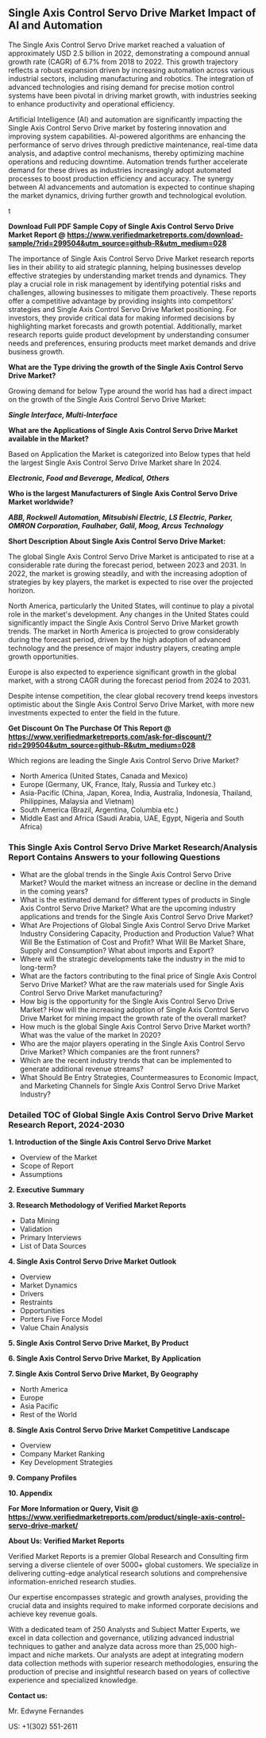 <h2>Single Axis Control Servo Drive Market Impact of AI and Automation</h2><p>The Single Axis Control Servo Drive market reached a valuation of approximately USD 2.5 billion in 2022, demonstrating a compound annual growth rate (CAGR) of 6.7% from 2018 to 2022. This growth trajectory reflects a robust expansion driven by increasing automation across various industrial sectors, including manufacturing and robotics. The integration of advanced technologies and rising demand for precise motion control systems have been pivotal in driving market growth, with industries seeking to enhance productivity and operational efficiency.</p><p>Artificial Intelligence (AI) and automation are significantly impacting the Single Axis Control Servo Drive market by fostering innovation and improving system capabilities. AI-powered algorithms are enhancing the performance of servo drives through predictive maintenance, real-time data analysis, and adaptive control mechanisms, thereby optimizing machine operations and reducing downtime. Automation trends further accelerate demand for these drives as industries increasingly adopt automated processes to boost production efficiency and accuracy. The synergy between AI advancements and automation is expected to continue shaping the market dynamics, driving further growth and technological evolution.</p>t</p><p id="" class=""><strong>Download Full PDF Sample Copy of Single Axis Control Servo Drive Market Report @ <a href="https://www.verifiedmarketreports.com/download-sample/?rid=299504&utm_source=github-R&utm_medium=028" target="_blank">https://www.verifiedmarketreports.com/download-sample/?rid=299504&utm_source=github-R&utm_medium=028</a></strong></p><p>The importance of&nbsp;Single Axis Control Servo Drive Market research reports lies in their ability to aid strategic planning, helping businesses develop effective strategies by understanding market trends and dynamics. They play a crucial role in risk management by identifying potential risks and challenges, allowing businesses to mitigate them proactively. These reports offer a competitive advantage by providing insights into competitors' strategies and Single Axis Control Servo Drive Market positioning. For investors, they provide critical data for making informed decisions by highlighting market forecasts and growth potential. Additionally, market research reports guide product development by understanding consumer needs and preferences, ensuring products meet market demands and drive business growth.</p><p><strong>What are the&nbsp;Type driving the growth of the Single Axis Control Servo Drive Market?</strong></p><p id="" class="">Growing demand for below Type around the world has had a direct impact on the growth of the Single Axis Control Servo Drive Market:</p><em><strong>Single Interface, Multi-Interface</strong></em></p><strong>What are the&nbsp;Applications&nbsp;of Single Axis Control Servo Drive Market available in the Market?</strong></p><p id="" class="">Based on Application the Market is categorized into Below types that held the largest Single Axis Control Servo Drive Market share In 2024.</p><em><strong>Electronic, Food and Beverage, Medical, Others</strong></em></p><strong>Who is the largest Manufacturers of Single Axis Control Servo Drive Market worldwide?</strong></p><p><em><strong>ABB, Rockwell Automation, Mitsubishi Electric, LS Electric, Parker, OMRON Corporation, Faulhaber, Galil, Moog, Arcus Technology</strong></em></p><p id="" class=""><strong>Short Description About Single Axis Control Servo Drive Market:</strong></p><p>The global Single Axis Control Servo Drive Market is anticipated to rise at a considerable rate during the forecast period, between 2023 and 2031. In 2022, the market is growing steadily, and with the increasing adoption of strategies by key players, the market is expected to rise over the projected horizon.</p><p>North America, particularly the United States, will continue to play a pivotal role in the market's development. Any changes in the United States could significantly impact the Single Axis Control Servo Drive Market growth trends. The market in North America is projected to grow considerably during the forecast period, driven by the high adoption of advanced technology and the presence of major industry players, creating ample growth opportunities.</p><p>Europe is also expected to experience significant growth in the global market, with a strong CAGR during the forecast period from 2024 to 2031.</p><p>Despite intense competition, the clear global recovery trend keeps investors optimistic about the Single Axis Control Servo Drive Market, with more new investments expected to enter the field in the future.</p><p id="" class=""><strong>Get Discount On The Purchase Of This Report @ <a href="https://www.verifiedmarketreports.com/ask-for-discount/?rid=299504&utm_source=github-R&utm_medium=028" target="_blank">https://www.verifiedmarketreports.com/ask-for-discount/?rid=299504&utm_source=github-R&utm_medium=028</a></strong></p>Which regions are leading the Single Axis Control Servo Drive Market?</p><ul><li>North America (United States, Canada and Mexico)</li><li>Europe (Germany, UK, France, Italy, Russia and Turkey etc.)</li><li>Asia-Pacific (China, Japan, Korea, India, Australia, Indonesia, Thailand, Philippines, Malaysia and Vietnam)</li><li>South America (Brazil, Argentina, Columbia etc.)</li><li>Middle East and Africa (Saudi Arabia, UAE, Egypt, Nigeria and South Africa)</li></ul><h3 id="" class="">This Single Axis Control Servo Drive Market Research/Analysis Report Contains Answers to your following Questions</h3><ul><li>What are the global trends in the Single Axis Control Servo Drive Market? Would the market witness an increase or decline in the demand in the coming years?</li><li>What is the estimated demand for different types of products in Single Axis Control Servo Drive Market? What are the upcoming industry applications and trends for the Single Axis Control Servo Drive Market?</li><li>What Are Projections of Global Single Axis Control Servo Drive Market Industry Considering Capacity, Production and Production Value? What Will Be the Estimation of Cost and Profit? What Will Be Market Share, Supply and Consumption? What about imports and Export?</li><li>Where will the strategic developments take the industry in the mid to long-term?</li><li>What are the factors contributing to the final price of Single Axis Control Servo Drive Market? What are the raw materials used for Single Axis Control Servo Drive Market manufacturing?</li><li>How big is the opportunity for the Single Axis Control Servo Drive Market? How will the increasing adoption of Single Axis Control Servo Drive Market for mining impact the growth rate of the overall market?</li><li>How much is the global Single Axis Control Servo Drive Market worth? What was the value of the market In 2020?</li><li>Who are the major players operating in the Single Axis Control Servo Drive Market? Which companies are the front runners?</li><li>Which are the recent industry trends that can be implemented to generate additional revenue streams?</li><li>What Should Be Entry Strategies, Countermeasures to Economic Impact, and Marketing Channels for Single Axis Control Servo Drive Market Industry?</li></ul><h3 id="" class="">Detailed TOC of Global Single Axis Control Servo Drive Market Research Report, 2024-2030</h3><p id="" class=""><strong>1. Introduction of the Single Axis Control Servo Drive Market</strong></p><ul><li>Overview of the Market</li><li>Scope of Report</li><li>Assumptions</li></ul><p id="" class=""><strong>2. Executive Summary</strong></p><p id="" class=""><strong>3. Research Methodology of Verified Market Reports</strong></p><ul><li>Data Mining</li><li>Validation</li><li>Primary Interviews</li><li>List of Data Sources</li></ul><p id="" class=""><strong>4. Single Axis Control Servo Drive Market Outlook</strong></p><ul><li>Overview</li><li>Market Dynamics</li><li>Drivers</li><li>Restraints</li><li>Opportunities</li><li>Porters Five Force Model</li><li>Value Chain Analysis</li></ul><p id="" class=""><strong>5. Single Axis Control Servo Drive Market, By Product</strong></p><p id="" class=""><strong>6. Single Axis Control Servo Drive Market, By Application</strong></p><p id="" class=""><strong>7. Single Axis Control Servo Drive Market, By Geography</strong></p><ul><li>North America</li><li>Europe</li><li>Asia Pacific</li><li>Rest of the World</li></ul><p id="" class=""><strong>8. Single Axis Control Servo Drive Market Competitive Landscape</strong></p><ul><li>Overview</li><li>Company Market Ranking</li><li>Key Development Strategies</li></ul><p id="" class=""><strong>9. Company Profiles</strong></p><p id="" class=""><strong>10. Appendix</strong></p><p id="" class=""><strong>For More Information or Query, Visit @ <a href="https://www.verifiedmarketreports.com/product/single-axis-control-servo-drive-market/" target="_blank">https://www.verifiedmarketreports.com/product/single-axis-control-servo-drive-market/</a></strong></p><p id="" class=""><strong>About Us: Verified Market Reports</strong></p><p id="" class="">Verified Market Reports is a premier Global Research and Consulting firm serving a diverse clientele of over 5000+ global customers. We specialize in delivering cutting-edge analytical research solutions and comprehensive information-enriched research studies.</p><p id="" class="">Our expertise encompasses strategic and growth analyses, providing the crucial data and insights required to make informed corporate decisions and achieve key revenue goals.</p><p id="" class="">With a dedicated team of 250 Analysts and Subject Matter Experts, we excel in data collection and governance, utilizing advanced industrial techniques to gather and analyze data across more than 25,000 high-impact and niche markets. Our analysts are adept at integrating modern data collection methods with superior research methodologies, ensuring the production of precise and insightful research based on years of collective experience and specialized knowledge.</p><p id="" class=""><strong>Contact us:</strong></p><p id="" class="">Mr. Edwyne Fernandes</p><p id="" class="">US: +1(302) 551-2611</p>